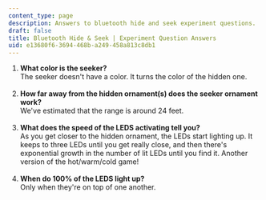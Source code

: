```yaml
---
content_type: page
description: Answers to bluetooth hide and seek experiment questions.
draft: false
title: Bluetooth Hide & Seek | Experiment Question Answers
uid: e13680f6-3694-468b-a249-458a813c8db1
---
```

1. **What color is the seeker?**  
    The seeker doesn't have a color. It turns the color of the hidden one.  
     
2. **How far away from the hidden ornament(s) does the seeker ornament work?**  
    We've estimated that the range is around 24 feet.  
     
3. **What does the speed of the LEDS activating tell you?**  
    As you get closer to the hidden ornament, the LEDs start lighting up. It keeps to three LEDs until you get really close, and then there's exponential growth in the number of lit LEDs until you find it. Another version of the hot/warm/cold game!  
     
4. **When do 100% of the LEDS light up?**  
    Only when they're on top of one another.